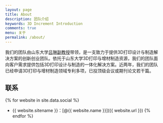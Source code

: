 ```yaml
---
layout: page
title: About
description: 团队介绍
keywords: 3D Increment Introduction
comments: true
menu: 关于
permalink: /about/
---
```


我们的团队由山东大学[吕琳副教授][1]带领，是一支致力于提供3D打印设计与制造解决方案的创新创业团队。依托于山东大学3D打印与增材制造资源，我们的团队面向客户需求提供包括3D打印设计与制造的一体化解决方案。近两年，我们的团队已经申请3D打印与增材制造领域专利多项，已投顶级会议或期刊论文若干篇。

## 联系

{% for website in site.data.social %}
* {{ website.sitename }}：[@{{ website.name }}]({{ website.url }})
{% endfor %}

[1]: http://www.cs.sdu.edu.cn/zh/~llu
